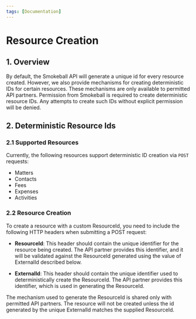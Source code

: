 ```yaml
---
tags: [Documentation]
---
```


# Resource Creation

## 1. Overview

By default, the Smokeball API will generate a unique id for every resource created. However, we also provide mechanisms for creating deterministic IDs for certain resources. These mechanisms are only available to permitted API partners. Permission from Smokeball is required to create deterministic resource IDs. Any attempts to create such IDs without explicit permission will be denied.

## 2. Deterministic Resource Ids

### 2.1 Supported Resources
Currently, the following resources support deterministic ID creation via `POST` requests:
- Matters
- Contacts
- Fees
- Expenses
- Activities


### 2.2 Resource Creation
To create a resource with a custom ResourceId, you need to include the following HTTP headers when submitting a POST request:

- **ResourceId**: This header should contain the unique identifier for the resource being created. The API partner provides this identifier, and it will be validated against the ResourceId generated using the value of ExternalId described below.

- **ExternalId**: This header should contain the unique identifier used to deterministically create the ResourceId. The API partner provides this identifier, which is used in generating the ResourceId.

The mechanism used to generate the ResourceId is shared only with permitted API partners. The resource will not be created unless the id generated by the unique ExternalId matches the supplied ResourceId.

